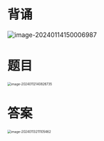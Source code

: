 # 背诵

![image-20240114150006987](https://cvp.oss-cn-shanghai.aliyuncs.com/picgo/202401141500612.png)



# 题目

<img src="https://cvp.oss-cn-shanghai.aliyuncs.com/picgo/202401121408834.png" alt="image-20240112140826735" style="zoom:50%;" />



# 答案

<img src="https://cvp.oss-cn-shanghai.aliyuncs.com/picgo/202401132111689.png" alt="image-20240113211105462" style="zoom:50%;" />


